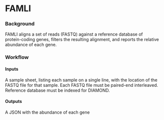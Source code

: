 # FAMLI

### Background

FAMLI aligns a set of reads (FASTQ) against a reference database of protein-coding genes,
filters the resulting alignment, and reports the relative abundance of each gene.

### Workflow

#### Inputs

A sample sheet, listing each sample on a single line, with the location of
the FASTQ file for that sample. Each FASTQ file must be paired-end interleaved.
Reference database must be indexed for DIAMOND.

#### Outputs

A JSON with the abundance of each gene
